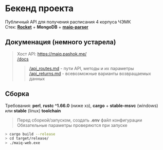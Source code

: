 # Бекенд проекта 

Публичный API для получения расписания 4 корпуса ЧЭМК \
Стек: [**Rocket**](https://rocket.rs/) + **MongoDB** + [**maiq-parser**](https://github.com/pashokitsme/maiq-parser)


## Докуменация (немного устарела)

> Хост API: https://maiq.pashok.me/ \
[/docs](https://github.com/pashokitsme/maiq-web-api/tree/master/docs)
>> [/api_routes.md](https://github.com/pashokitsme/maiq-web-api/blob/master/docs/api_routes.md) - пути API, методы и их параметры \
>> [/api_returns.md](https://github.com/pashokitsme/maiq-web-api/blob/master/docs/api_returns.md) - всевозможные варианты возвращаемых данных <br>

## Сборка
Требования: **perl**, **rustc ^1.66.0** (ниже хз), **cargo** + **stable-msvc** (windows) или **stable** (linux) **toolchain**

> Перед сборкой/запуском, создать **.env** файл конфигурации \
> Обязательные параметры проверяются при запуске

```bash
> cargo build --release
> cd target/release/
> ./maiq-web.exe
```